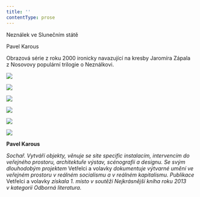 ```yaml
---
title: ''
contentType: prose
---
```


<section>

Neználek ve Slunečním státě

Pavel Karous

Obrazová série z roku 2000 ironicky navazující na kresby Jaromíra Zápala z Nosovovy populární trilogie o Neználkovi.

</section>

<section>

![](../Images/036.jpg)

</section>

<section>

![](../Images/037.jpg)

</section>

<section>

![](../Images/038.jpg)

</section>

<section>

![](../Images/039.jpg)

</section>

<section>

![](../Images/040.jpg)

</section>

<section>

![](../Images/041.jpg)

**Pavel Karous**

_Sochař. Vytváří objekty, věnuje se site specific instalacím, intervencím do veřejného prostoru, architektuře výstav, scénografii a designu. Se svým dlouhodobým projektem_ Vetřelci a volavky _dokumentuje výtvarné umění ve veřejném prostoru v reálném socialismu a v reálném kapitalismu. Publikace_ Vetřelci a volavky _získala 1. místo v soutěži Nejkrásnější kniha roku 2013 v kategorii Odborná literatura._

</section>
